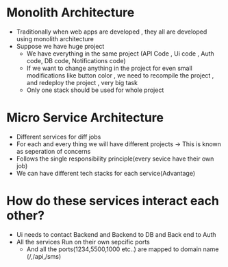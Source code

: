# Monolith Architecture
- Traditionally when web apps are developed , they all are developed using monolith architecture
- Suppose we have huge project
  - We have everything in the same project (API Code , Ui code , Auth code, DB code, Notifications code)
  - If we want to change anything in the project for even small modifications like button color , we need to recompile the project , and redeploy the project , very big task
  - Only one stack should be used for whole project

# Micro Service Architecture
- Different services for diff jobs
- For each and every thing we will have different projects -> This is known as seperation of concerns 
- Follows the single responsibility principle(every sevice have their own job)
- We can have different tech stacks for each service(Advantage)

# How do these services interact each other?
- Ui needs to contact Backend and Backend to DB and Back end to Auth
- All the services Run on their own sepcific ports
  - And all the ports(1234,5500,1000 etc..) are mapped to domain name (/,/api,/sms)

